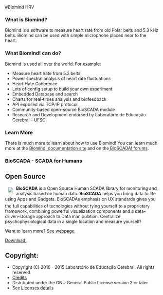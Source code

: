  
#Biomind HRV
  

<h3>What is Biomind?</h3>
<p>Biomind is a software to measure heart rate from old Polar belts and 5.3 kHz belts. Biomind can be used with simple microphone placed near to the heart.</p>

<h3>What Biomind! can do?</h3>
<p>Biomind is used all over the world. For example:</p>
<ul>
    <li>Measure heart hate from 5.3 belts</li>
    <li>Power spectral analysis of heart rate fluctuations</li>
    <li>Heart Hate Coherence</li>
    <li>Lots of config setup to build your own experiment</li>
    <li>Embedded Database and search</li>
    <li>Charts for real-times analysis and biofeedback</li>
    <li>API exposed via TCP/IP protocol</li>
    <li>Community-based open-source BioSCADA module</li>
    <li>Research and Development endorsed by Laboratório de Educação Cerebral - UFSC</li> 
</ul>

<h3>Learn More</h3>
<p>There is much more to learn about how to use Biomind! You can learn much more at the <a href="http://www.neuroacademia.org/" target="_blank">Biomind! documentation site</a> and on the<a href="https://bioscada.me" target="_blank"> BioSCADA! forums</a>.</p>
 
### BioSCADA - SCADA for Humans

## Open Source

<a href="https://bioscada.me"><img src="https://bioscada.me/images/logo.png" align="left" hspace="10" vspace="6"></a>

**BioSCADA** is a Open Source Human SCADA library for monitoring and analysis based on human data. **BioSCADA** helps you bring data to life using Apps and Gadgets. BioSCADAs emphasis on UX standards gives you the full capabilities of tecnologies without tying yourself to a proprietary framework, combining powerful visualization components and a data-driven-storage approach to Data manipulation.
Centralize psychophysiological data in a single location and measure yourself!


Want to learn more? [See webpage.](https://bioscada.me)
 
<a href="https://bioscada.me/index.php/labs/hrv/biomind"> Download </a>.

Copyright:
---------------------
* Copyright (C) 2010 - 2015 Laboratório de Educação Cerebral. All rights reserved.
* [Credits](http://www.biomind.net/)
* Distributed under the GNU General Public License version 2 or later
* See [Licenses details](http://www.biomind.net/)